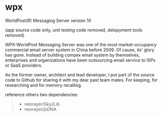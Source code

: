 # wpx
WorldPost(R) Messaging Server version 10

(app source code only, unit testing code removed, delopyment tools removed)

WPX-WorldPost Messaging Server was one of the most market-occupancy commercial email server system in China before 2009. 
Of cause, its' glory has gone. Instead of building compex email system by themselves, enterprises and organizations have been outsourcing email service to ISPs or SaaS providers. 

As the former owner, architect and lead developer, I put part of the source code to Github for sharing it with my dear past team mates. For keeping, for researching and for memory recalling.


reference others two dependencies:

>- neorayer/SkyJLib
>- neorayer/jsDNA


